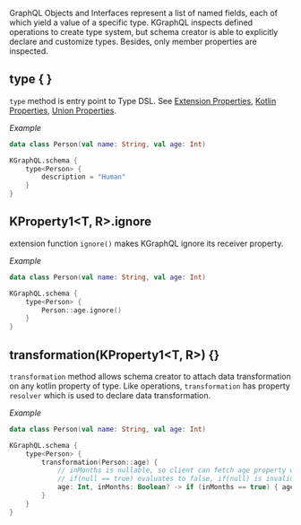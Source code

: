 GraphQL Objects and Interfaces represent a list of named fields, each of which yield a value of a specific type.
KGraphQL inspects defined operations to create type system, but schema creator is able to explicitly declare and
customize types. Besides, only member properties are inspected.

## type { }

`type` method is entry point to Type DSL.
See [Extension Properties](/docs/reference/type-system/objects-and-interfaces/extension-properties), [Kotlin Properties](/docs/reference/type-system/objects-and-interfaces/kotlin-properties), [Union Properties](/docs/reference/type-system/objects-and-interfaces/union-properties).

*Example*

```kotlin
data class Person(val name: String, val age: Int)

KGraphQL.schema {
    type<Person> {
        description = "Human"
    }
}
```

## KProperty1<T, R>.ignore

extension function `ignore()` makes KGraphQL ignore its receiver property.

*Example*

```kotlin
data class Person(val name: String, val age: Int)

KGraphQL.schema {
    type<Person> {
        Person::age.ignore()
    }
}
```

## transformation(KProperty1<T, R>) {}

`transformation` method allows schema creator to attach data transformation on any kotlin property of type. Like
operations, `transformation` has property `resolver` which is used to declare data transformation.

*Example*

```kotlin
data class Person(val name: String, val age: Int)

KGraphQL.schema {
    type<Person> {
        transformation(Person::age) {
            // inMonths is nullable, so client can fetch age property without passing any value to this argument
            // if(null == true) evaluates to false, if(null) is invalid kotlin code
            age: Int, inMonths: Boolean? -> if (inMonths == true) { age * 12 } else { age }
        }
    }
}
```
